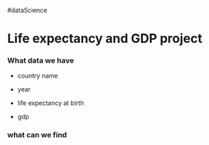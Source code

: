 #dataScience 
# Life expectancy and GDP project 

### What data we have

- country name

- year
 
- life expectancy at birth 

- gdp

### what can we find
